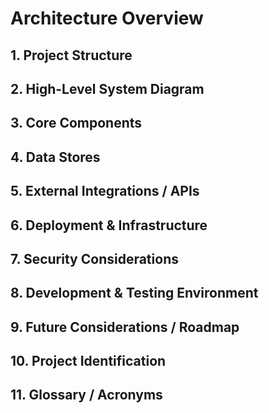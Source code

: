 # Architecture Overview

## 1. Project Structure

## 2. High-Level System Diagram

## 3. Core Components

## 4. Data Stores

## 5. External Integrations / APIs

## 6. Deployment & Infrastructure

## 7. Security Considerations

## 8. Development & Testing Environment

## 9. Future Considerations / Roadmap

## 10. Project Identification

## 11. Glossary / Acronyms
